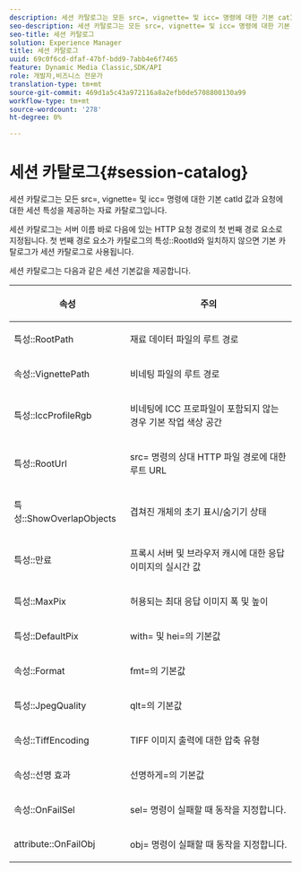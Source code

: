 ```yaml
---
description: 세션 카탈로그는 모든 src=, vignette= 및 icc= 명령에 대한 기본 catId 값과 요청에 대한 세션 특성을 제공하는 자료 카탈로그입니다.
seo-description: 세션 카탈로그는 모든 src=, vignette= 및 icc= 명령에 대한 기본 catId 값과 요청에 대한 세션 특성을 제공하는 자료 카탈로그입니다.
seo-title: 세션 카탈로그
solution: Experience Manager
title: 세션 카탈로그
uuid: 69c0f6cd-dfaf-47bf-bdd9-7abb4e6f7465
feature: Dynamic Media Classic,SDK/API
role: 개발자,비즈니스 전문가
translation-type: tm+mt
source-git-commit: 469d1a5c43a972116a8a2efb0de5708800130a99
workflow-type: tm+mt
source-wordcount: '278'
ht-degree: 0%

---
```



# 세션 카탈로그{#session-catalog}

세션 카탈로그는 모든 src=, vignette= 및 icc= 명령에 대한 기본 catId 값과 요청에 대한 세션 특성을 제공하는 자료 카탈로그입니다.

세션 카탈로그는 서버 이름 바로 다음에 있는 HTTP 요청 경로의 첫 번째 경로 요소로 지정됩니다. 첫 번째 경로 요소가 카탈로그의 특성::RootId와 일치하지 않으면 기본 카탈로그가 세션 카탈로그로 사용됩니다.

세션 카탈로그는 다음과 같은 세션 기본값을 제공합니다.

<table id="table_DB5E0DD8E9B440A4964A1326433597C8"> 
 <thead> 
  <tr> 
   <th class="entry"> <p>속성 </p> </th> 
   <th class="entry"> <p>주의 </p> </th> 
  </tr> 
 </thead>
 <tbody> 
  <tr> 
   <td> <p> <span class="codeph"> 특성::RootPath</span> </p> </td> 
   <td> <p> 재료 데이터 파일의 루트 경로 </p> </td> 
  </tr> 
  <tr> 
   <td> <p> <span class="codeph"> 속성::VignettePath</span> </p> </td> 
   <td> <p> 비네팅 파일의 루트 경로 </p> </td> 
  </tr> 
  <tr> 
   <td> <p> <span class="codeph"> 특성::IccProfileRgb</span> </p> </td> 
   <td> <p> 비네팅에 ICC 프로파일이 포함되지 않는 경우 기본 작업 색상 공간 </p> </td> 
  </tr> 
  <tr> 
   <td> <p> <span class="codeph"> 특성::RootUrl</span> </p> </td> 
   <td> <p> <span class="codeph"> src=</span> 명령의 상대 HTTP 파일 경로에 대한 루트 URL </p> </td> 
  </tr> 
  <tr> 
   <td> <p> <span class="codeph"> 특성::ShowOverlapObjects</span> </p> </td> 
   <td> <p> 겹쳐진 개체의 초기 표시/숨기기 상태 </p> </td> 
  </tr> 
  <tr> 
   <td> <p> <span class="codeph"> 특성::만료</span> </p> </td> 
   <td> <p> 프록시 서버 및 브라우저 캐시에 대한 응답 이미지의 실시간 값 </p> </td> 
  </tr> 
  <tr> 
   <td> <p> <span class="codeph"> 특성::MaxPix</span> </p> </td> 
   <td> <p> 허용되는 최대 응답 이미지 폭 및 높이 </p> </td> 
  </tr> 
  <tr> 
   <td> <p> <span class="codeph"> 특성::DefaultPix</span> </p> </td> 
   <td> <p> <span class="codeph"> with=</span> 및 <span class="codeph"> hei=</span>의 기본값 </p> </td> 
  </tr> 
  <tr> 
   <td> <p> <span class="codeph"> 속성::Format</span> </p> </td> 
   <td> <p> <span class="codeph"> fmt=</span>의 기본값 </p> </td> 
  </tr> 
  <tr> 
   <td> <p> <span class="codeph"> 특성::JpegQuality</span> </p> </td> 
   <td> <p> <span class="codeph"> qlt=</span>의 기본값 </p> </td> 
  </tr> 
  <tr> 
   <td> <p> <span class="codeph"> 속성::TiffEncoding</span> </p> </td> 
   <td> <p> TIFF 이미지 출력에 대한 압축 유형 </p> </td> 
  </tr> 
  <tr> 
   <td> <p> <span class="codeph"> 속성::선명 효과</span> </p> </td> 
   <td> <p> <span class="codeph"> 선명하게=</span>의 기본값 </p> </td> 
  </tr> 
  <tr> 
   <td> <p> <span class="codeph"> 속성::OnFailSel</span> </p> </td> 
   <td> <p> <span class="codeph"> sel=</span> 명령이 실패할 때 동작을 지정합니다. </p> </td> 
  </tr> 
  <tr> 
   <td> <p> <span class="codeph"> attribute::OnFailObj</span> </p> </td> 
   <td> <p> <span class="codeph"> obj=</span> 명령이 실패할 때 동작을 지정합니다. </p> </td> 
  </tr> 
 </tbody> 
</table>

